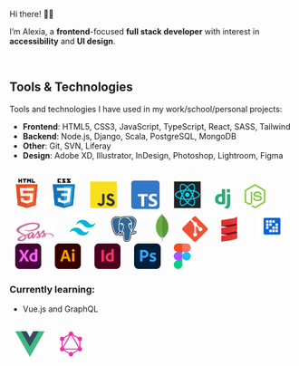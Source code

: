Hi there! 👋🏼

I’m Alexia, a **frontend**-focused **full stack developer** with interest in **accessibility** and **UI design**.

<br/>

## Tools & Technologies

Tools and technologies I have used in my work/school/personal projects:

-   **Frontend**: HTML5, CSS3, JavaScript, TypeScript, React, SASS, Tailwind
-   **Backend**: Node.js, Django, Scala, PostgreSQL, MongoDB
-   **Other**: Git, SVN, Liferay
-   **Design**: Adobe XD, Illustrator, InDesign, Photoshop, Lightroom, Figma

<br/>

<img src="./images/html5.svg" alt="HTML5" height="55" style="margin: 0 10px"/>
<img src="./images/css3.svg" alt="CSS3" height="55" style="margin: 0 10px"/>
<img src="./images/javascript.svg" alt="JavaScript" height="50" style="margin: 0 10px"/>
<img src="./images/typescript.png" alt="TypeScript" height="50" style="margin: 0 10px"/>
<img src="./images/react.svg" alt="React" height="50" style="margin: 0 10px"/>
<img src="./images/django.svg" alt="Django" height="35"  style="margin: 0 10px"/>
<img src="./images/nodejs.svg" alt="NodeJS" height="45" style="margin: 0 10px"/>
<img src="./images/sass.svg" alt="SASS" height="35" style="margin: 0 10px"/>
<img src="./images/tailwind.png" alt="Tailwind" height="50" style="margin: 0 10px"/>
<img src="./images/postgresql.svg" alt="PostgreSQL" height="45" style="margin: 0 10px"/>
<img src="./images/mongodb.svg" alt="MongoDB" height="50" style="margin: 0 20px"/>
<img src="./images/git.png" alt="Git" height="45"/>
<img src="./images/scala.png" alt="Scala" height="45" style="margin: 0 20px"/>
<img src="./images/liferay.png" alt="Liferay" height="55" style="margin: 0 10px"/>
<img src="./images/adobe-xd.png" alt="Adobe XD" height="45" style="margin: 0 10px"/>
<img src="./images/adobe-illustrator.png" alt="Adobe Illustrator" height="45" style="margin: 0 10px"/>
<img src="./images/adobe-indesign.png" alt="Adobe InDesign" height="45" style="margin: 0 10px"/>
<img src="./images/adobe-photoshop.png" alt="Adobe Photoshop" height="45" style="margin: 0 10px"/>
<img src="./images/figma.svg" alt="" height="45" style="margin: 0 10px"/>

<br/>

### Currently learning:

-   Vue.js and GraphQL

<br/>
<img src="./images/vue.png" alt="Vue.js" height="45" style="margin: 0 10px"/>
<img src="./images/graphql.png" alt="GrapQL" height="45" style="margin: 0 10px"/>
